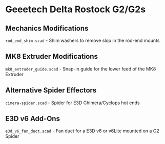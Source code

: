 
# Geeetech Delta Rostock G2/G2s

## Mechanics Modifications

`rod_end_shim.scad` - Shim washers to remove slop in the rod-end mounts

## MK8 Extruder Modifications

`mk8_extruder_guide.scad` - Snap-in guide for the lower feed of the MK8 Extruder

## Alternative Spider Effectors

`cimera-spider.scad` - Spider for E3D Chimera/Cyclops hot ends

## E3D v6 Add-Ons

`e3d_v6_fan_duct.scad` - Fan duct for a E3D v6 or v6Lite mounted on a G2 Spider
